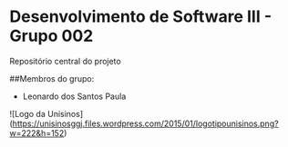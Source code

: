 # Desenvolvimento de Software III - Grupo 002

Repositório central do projeto

##Membros do grupo:
* Leonardo dos Santos Paula


![Logo da Unisinos]
(https://unisinosggj.files.wordpress.com/2015/01/logotipounisinos.png?w=222&h=152)
